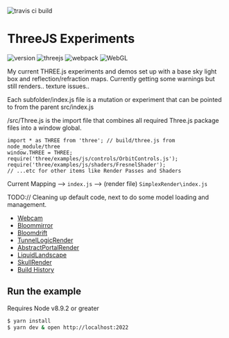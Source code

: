 ![travis ci build](https://travis-ci.org/pjkarlik/ThreeExperiments.svg?branch=master)

# ThreeJS Experiments

![version](https://img.shields.io/badge/version-0.2.0-e05d44.svg?style=flat-square) ![threejs](https://img.shields.io/badge/threejs-0.100.0-e09844.svg?style=flat-square) ![webpack](https://img.shields.io/badge/webpack-4.12.1-51b1c5.svg?style=flat-square)  ![WebGL](https://img.shields.io/badge/webgl-GLSL-blue.svg?style=flat-square)

  My current THREE.js experiments and demos set up with a base sky light box and reflection/refraction maps. Currently getting some warnings but still renders.. texture issues..

  Each subfolder/index.js file is a mutation or experiment that can be pointed to from the parent src/index.js

  /src/Three.js is the import file that combines all required Three.js package files into a window global.

  ```
  import * as THREE from 'three'; // build/three.js from node_module/three
  window.THREE = THREE;
  require('three/examples/js/controls/OrbitControls.js');
  require('three/examples/js/shaders/FresnelShader');
  // ...etc for other items like Render Passes and Shaders
  ```

  Current Mapping --> ```index.js``` --> (render file) ```SimplexRender\index.js```


  TODO:// Cleaning up default code, next to do some model loading and management.
  - [Webcam](https://3draster.surge.sh/)
  - [Bloommirror](http://bloommirror.surge.sh/)
  - [Bloomdrift](http://bloomdrift.surge.sh/)
  - [TunnelLogicRender](http://tunneldemo.surge.sh/)
  - [AbstractPortalRender](http://blacklavalamp.surge.sh/)
  - [LiquidLandscape](http://threeboilerplate-light.surge.sh/)
  - [SkullRender](http://threeexperiments-skull.surge.sh/)
  - [Build History](https://travis-ci.org/pjkarlik/ThreeExperiments/)

## Run the example
  Requires Node v8.9.2 or greater

```bash
$ yarn install
$ yarn dev & open http://localhost:2022
```
